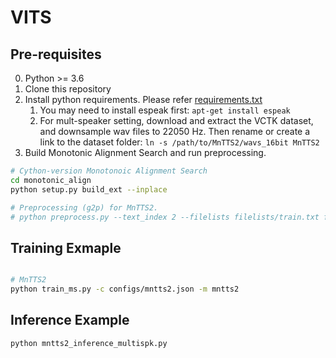 # VITS

## Pre-requisites
0. Python >= 3.6
0. Clone this repository
0. Install python requirements. Please refer [requirements.txt](requirements.txt)
    1. You may need to install espeak first: `apt-get install espeak`
    2. For mult-speaker setting, download and extract the VCTK dataset, and downsample wav files to 22050 Hz. Then rename or create a link to the dataset folder: `ln -s /path/to/MnTTS2/wavs_16bit MnTTS2`
0. Build Monotonic Alignment Search and run preprocessing. 
```sh
# Cython-version Monotonoic Alignment Search
cd monotonic_align
python setup.py build_ext --inplace

# Preprocessing (g2p) for MnTTS2.
# python preprocess.py --text_index 2 --filelists filelists/train.txt filelists/valid.txt filelists/test.txt
```


## Training Exmaple
```sh

# MnTTS2
python train_ms.py -c configs/mntts2.json -m mntts2
```


## Inference Example
```
python mntts2_inference_multispk.py
```
